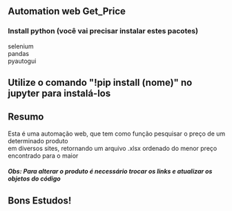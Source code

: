 ## Automation web Get_Price

### Install python (você vai precisar instalar estes pacotes)

selenium <br>
pandas <br>
pyautogui <br>

## Utilize o comando "!pip install (nome)" no jupyter para instalá-los

## Resumo <br>
Esta é uma automação web, que tem como função pesquisar o preço de um determinado produto <br>
em diversos sites, retornando um arquivo .xlsx ordenado do menor preço <br>
encontrado para o maior <br>

##### Obs: Para alterar o produto é necessário trocar os links e atualizar os objetos do código

## Bons Estudos!
